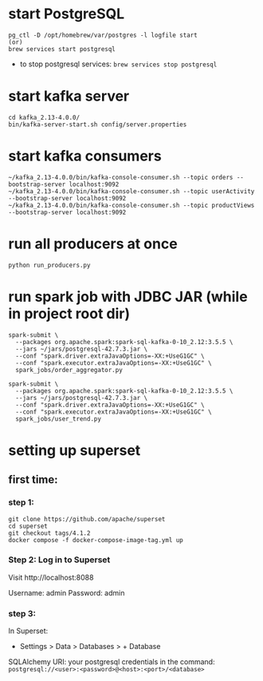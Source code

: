 
# start PostgreSQL
```
pg_ctl -D /opt/homebrew/var/postgres -l logfile start
(or)
brew services start postgresql
```

- to stop postgresql services:
`brew services stop postgresql`

# start kafka server
```
cd kafka_2.13-4.0.0/ 
bin/kafka-server-start.sh config/server.properties
```

# start kafka consumers
```
~/kafka_2.13-4.0.0/bin/kafka-console-consumer.sh --topic orders --bootstrap-server localhost:9092
~/kafka_2.13-4.0.0/bin/kafka-console-consumer.sh --topic userActivity --bootstrap-server localhost:9092
~/kafka_2.13-4.0.0/bin/kafka-console-consumer.sh --topic productViews --bootstrap-server localhost:9092
```

# run all producers at once
`python run_producers.py`


# run spark job with JDBC JAR (while in project root dir)
```
spark-submit \
  --packages org.apache.spark:spark-sql-kafka-0-10_2.12:3.5.5 \
  --jars ~/jars/postgresql-42.7.3.jar \
  --conf "spark.driver.extraJavaOptions=-XX:+UseG1GC" \
  --conf "spark.executor.extraJavaOptions=-XX:+UseG1GC" \
  spark_jobs/order_aggregator.py
```

```
spark-submit \
  --packages org.apache.spark:spark-sql-kafka-0-10_2.12:3.5.5 \
  --jars ~/jars/postgresql-42.7.3.jar \
  --conf "spark.driver.extraJavaOptions=-XX:+UseG1GC" \
  --conf "spark.executor.extraJavaOptions=-XX:+UseG1GC" \
  spark_jobs/user_trend.py
```

# setting up superset
## first time:
### step 1:
```
git clone https://github.com/apache/superset
cd superset
git checkout tags/4.1.2
docker compose -f docker-compose-image-tag.yml up
```

### Step 2: Log in to Superset
Visit http://localhost:8088

Username: admin
Password: admin

### step 3:
In Superset:
- Settings > Data > Databases > + Database

SQLAlchemy URI:
your postgresql credentials in the command:
`postgresql://<user>:<password>@<host>:<port>/<database>`
